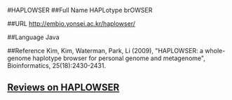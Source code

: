 #HAPLOWSER
##Full Name
HAPLotype brOWSER

##URL
http://embio.yonsei.ac.kr/haplowser/

##Language
Java

##Reference
Kim, Kim, Waterman, Park, Li (2009), "HAPLOWSER: a whole-genome haplotype browser for personal genome and metagenome", Bioinformatics, 25(18):2430-2431.


## [Reviews on HAPLOWSER](https://github.com/gaow/genetic-analysis-software/issues/220)